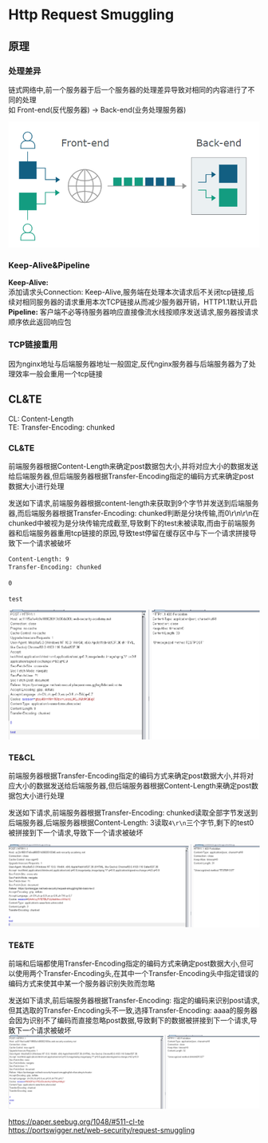 # Http Request Smuggling
## 原理
### 处理差异
链式网络中,前一个服务器于后一个服务器的处理差异导致对相同的内容进行了不同的处理  
如 Front-end(反代服务器) -> Back-end(业务处理服务器)

![](pic/2020711.jpg)
### Keep-Alive&Pipeline
**Keep-Alive:**  
添加请求头Connection: Keep-Alive,服务端在处理本次请求后不关闭tcp链接,后续对相同服务器的请求重用本次TCP链接从而减少服务器开销，HTTP1.1默认开启  
**Pipeline:**
客户端不必等待服务器响应直接像流水线按顺序发送请求,服务器按请求顺序依此返回响应包
### TCP链接重用
因为nginx地址与后端服务器地址一般固定,反代nginx服务器与后端服务器为了处理效率一般会重用一个tcp链接
## CL&TE
CL: Content-Length  
TE: Transfer-Encoding: chunked
### CL&TE
前端服务器根据Content-Length来确定post数据包大小,并将对应大小的数据发送给后端服务器,但后端服务器根据Transfer-Encoding指定的编码方式来确定post数据大小进行处理  

发送如下请求,前端服务器根据content-length来获取到9个字节并发送到后端服务器,而后端服务器根据Transfer-Encoding: chunked判断是分块传输,而0\r\n\r\n在chunked中被视为是分块传输完成截至,导致剩下的test未被读取,而由于前端服务器和后端服务器重用tcp链接的原因,导致test停留在缓存区中与下一个请求拼接导致下一个请求被破坏
```
Content-Length: 9
Transfer-Encoding: chunked

0

test
```

![](pic/2020712.jpg)
### TE&CL
前端服务器根据Transfer-Encoding指定的编码方式来确定post数据大小,并将对应大小的数据发送给后端服务器,但后端服务器根据Content-Length来确定post数据包大小进行处理

发送如下请求,前端服务器根据Transfer-Encoding: chunked读取全部字节发送到后端服务器,后端服务器根据Content-Length: 3读取`4\r\n`三个字节,剩下的test0被拼接到下一个请求,导致下一个请求被破坏

![](pic/2020713.jpg)
### TE&TE
前端和后端都使用Transfer-Encoding指定的编码方式来确定post数据大小,但可以使用两个Transfer-Encoding头,在其中一个Transfer-Encoding头中指定错误的编码方式来使其中某一个服务器识别失败而忽略

发送如下请求,前后端服务器根据Transfer-Encoding: 指定的编码来识别post请求,但其选取的Transfer-Encoding头不一致,选择Transfer-Encoding: aaaa的服务器会因为识别不了编码而直接忽略post数据,导致剩下的数据被拼接到下一个请求,导致下一个请求被破坏
![](pic/2020714.jpg)




https://paper.seebug.org/1048/#511-cl-te  
https://portswigger.net/web-security/request-smuggling